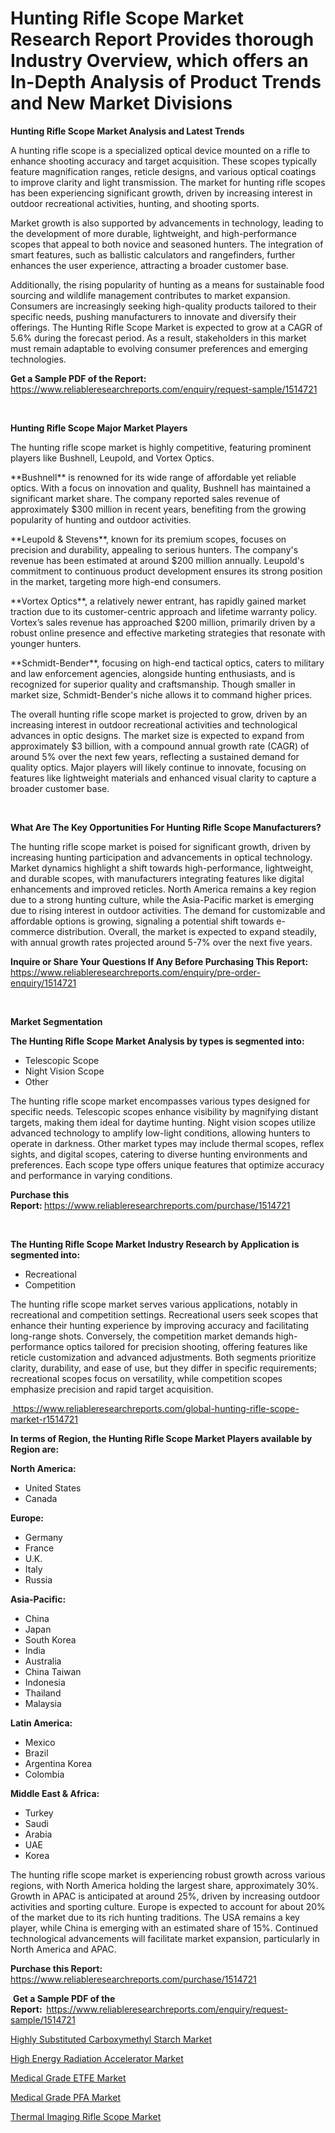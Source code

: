 <p><h1>Hunting Rifle Scope Market Research Report Provides thorough Industry Overview, which offers an In-Depth Analysis of Product Trends and New Market Divisions</h1></p><p><strong>Hunting Rifle Scope Market Analysis and Latest Trends</strong></p>
<p><p>A hunting rifle scope is a specialized optical device mounted on a rifle to enhance shooting accuracy and target acquisition. These scopes typically feature magnification ranges, reticle designs, and various optical coatings to improve clarity and light transmission. The market for hunting rifle scopes has been experiencing significant growth, driven by increasing interest in outdoor recreational activities, hunting, and shooting sports. </p><p>Market growth is also supported by advancements in technology, leading to the development of more durable, lightweight, and high-performance scopes that appeal to both novice and seasoned hunters. The integration of smart features, such as ballistic calculators and rangefinders, further enhances the user experience, attracting a broader customer base. </p><p>Additionally, the rising popularity of hunting as a means for sustainable food sourcing and wildlife management contributes to market expansion. Consumers are increasingly seeking high-quality products tailored to their specific needs, pushing manufacturers to innovate and diversify their offerings. The Hunting Rifle Scope Market is expected to grow at a CAGR of 5.6% during the forecast period. As a result, stakeholders in this market must remain adaptable to evolving consumer preferences and emerging technologies.</p></p>
<p><strong>Get a Sample PDF of the Report:&nbsp;</strong> <a href="https://www.reliableresearchreports.com/enquiry/request-sample/1514721?utm_campaign=36&utm_medium=2&utm_source=Github&utm_content=ia&utm_term=17012025&utm_id=hunting-rifle-scope">https://www.reliableresearchreports.com/enquiry/request-sample/1514721</a></p>
<p>&nbsp;</p>
<p><strong>Hunting Rifle Scope Major Market Players</strong></p>
<p><p>The hunting rifle scope market is highly competitive, featuring prominent players like Bushnell, Leupold, and Vortex Optics. </p><p>**Bushnell** is renowned for its wide range of affordable yet reliable optics. With a focus on innovation and quality, Bushnell has maintained a significant market share. The company reported sales revenue of approximately $300 million in recent years, benefiting from the growing popularity of hunting and outdoor activities.</p><p>**Leupold & Stevens**, known for its premium scopes, focuses on precision and durability, appealing to serious hunters. The company's revenue has been estimated at around $200 million annually. Leupold's commitment to continuous product development ensures its strong position in the market, targeting more high-end consumers.</p><p>**Vortex Optics**, a relatively newer entrant, has rapidly gained market traction due to its customer-centric approach and lifetime warranty policy. Vortex’s sales revenue has approached $200 million, primarily driven by a robust online presence and effective marketing strategies that resonate with younger hunters.</p><p>**Schmidt-Bender**, focusing on high-end tactical optics, caters to military and law enforcement agencies, alongside hunting enthusiasts, and is recognized for superior quality and craftsmanship. Though smaller in market size, Schmidt-Bender's niche allows it to command higher prices.</p><p>The overall hunting rifle scope market is projected to grow, driven by an increasing interest in outdoor recreational activities and technological advances in optic designs. The market size is expected to expand from approximately $3 billion, with a compound annual growth rate (CAGR) of around 5% over the next few years, reflecting a sustained demand for quality optics. Major players will likely continue to innovate, focusing on features like lightweight materials and enhanced visual clarity to capture a broader customer base.</p></p>
<p>&nbsp;</p>
<p><strong>What Are The Key Opportunities For Hunting Rifle Scope Manufacturers?</strong></p>
<p><p>The hunting rifle scope market is poised for significant growth, driven by increasing hunting participation and advancements in optical technology. Market dynamics highlight a shift towards high-performance, lightweight, and durable scopes, with manufacturers integrating features like digital enhancements and improved reticles. North America remains a key region due to a strong hunting culture, while the Asia-Pacific market is emerging due to rising interest in outdoor activities. The demand for customizable and affordable options is growing, signaling a potential shift towards e-commerce distribution. Overall, the market is expected to expand steadily, with annual growth rates projected around 5-7% over the next five years.</p></p>
<p><strong>Inquire or Share Your Questions If Any Before Purchasing This Report:</strong> <a href="https://www.reliableresearchreports.com/enquiry/pre-order-enquiry/1514721?utm_campaign=36&utm_medium=2&utm_source=Github&utm_content=ia&utm_term=17012025&utm_id=hunting-rifle-scope">https://www.reliableresearchreports.com/enquiry/pre-order-enquiry/1514721</a></p>
<p>&nbsp;</p>
<p><strong>Market Segmentation</strong></p>
<p><strong>The Hunting Rifle Scope Market Analysis by types is segmented into:</strong></p>
<p><ul><li>Telescopic Scope</li><li>Night Vision Scope</li><li>Other</li></ul></p>
<p><p>The hunting rifle scope market encompasses various types designed for specific needs. Telescopic scopes enhance visibility by magnifying distant targets, making them ideal for daytime hunting. Night vision scopes utilize advanced technology to amplify low-light conditions, allowing hunters to operate in darkness. Other market types may include thermal scopes, reflex sights, and digital scopes, catering to diverse hunting environments and preferences. Each scope type offers unique features that optimize accuracy and performance in varying conditions.</p></p>
<p><strong>Purchase this Report:&nbsp;</strong><a href="https://www.reliableresearchreports.com/purchase/1514721?utm_campaign=36&utm_medium=2&utm_source=Github&utm_content=ia&utm_term=17012025&utm_id=hunting-rifle-scope">https://www.reliableresearchreports.com/purchase/1514721</a></p>
<p>&nbsp;</p>
<p><strong>The Hunting Rifle Scope Market Industry Research by Application is segmented into:</strong></p>
<p><ul><li>Recreational</li><li>Competition</li></ul></p>
<p><p>The hunting rifle scope market serves various applications, notably in recreational and competition settings. Recreational users seek scopes that enhance their hunting experience by improving accuracy and facilitating long-range shots. Conversely, the competition market demands high-performance optics tailored for precision shooting, offering features like reticle customization and advanced adjustments. Both segments prioritize clarity, durability, and ease of use, but they differ in specific requirements; recreational scopes focus on versatility, while competition scopes emphasize precision and rapid target acquisition.</p></p>
<p><a href="https://www.reliableresearchreports.com/global-hunting-rifle-scope-market-r1514721?utm_campaign=36&utm_medium=2&utm_source=Github&utm_content=ia&utm_term=17012025&utm_id=hunting-rifle-scope">&nbsp;https://www.reliableresearchreports.com/global-hunting-rifle-scope-market-r1514721</a></p>
<p><strong>In terms of Region, the Hunting Rifle Scope Market Players available by Region are:</strong></p>
<p>
    <p> <strong> North America: </strong>
        <ul>
            <li>United States</li>
            <li>Canada</li>
        </ul>
        </p> 
    <p> <strong> Europe: </strong>
        <ul>
            <li>Germany</li>
            <li>France</li>
            <li>U.K.</li>
            <li>Italy</li>
            <li>Russia</li>
        </ul>
        </p> 
    <p> <strong> Asia-Pacific: </strong>
        <ul>
            <li>China</li>
            <li>Japan</li>
            <li>South Korea</li>
            <li>India</li>
            <li>Australia</li>
            <li>China Taiwan</li>
            <li>Indonesia</li>
            <li>Thailand</li>
            <li>Malaysia</li>
        </ul>
        </p> 
    <p> <strong> Latin America: </strong>
        <ul>
            <li>Mexico</li>
            <li>Brazil</li>
            <li>Argentina Korea</li>
            <li>Colombia</li>
        </ul>
        </p> 
    <p> <strong> Middle East & Africa: </strong>
        <ul>
            <li>Turkey</li>
            <li>Saudi</li>
            <li>Arabia</li>
            <li>UAE</li>
            <li>Korea</li>
        </ul>
    </p>
    </p>
<p><p>The hunting rifle scope market is experiencing robust growth across various regions, with North America holding the largest share, approximately 30%. Growth in APAC is anticipated at around 25%, driven by increasing outdoor activities and sporting culture. Europe is expected to account for about 20% of the market due to its rich hunting traditions. The USA remains a key player, while China is emerging with an estimated share of 15%. Continued technological advancements will facilitate market expansion, particularly in North America and APAC.</p></p>
<p><strong>Purchase this Report: </strong><a href="https://www.reliableresearchreports.com/purchase/1514721?utm_campaign=36&utm_medium=2&utm_source=Github&utm_content=ia&utm_term=17012025&utm_id=hunting-rifle-scope">https://www.reliableresearchreports.com/purchase/1514721</a></p>
<p>&nbsp;<strong>Get a Sample PDF of the Report:&nbsp;&nbsp;</strong><a href="https://www.reliableresearchreports.com/enquiry/request-sample/1514721?utm_campaign=36&utm_medium=2&utm_source=Github&utm_content=ia&utm_term=17012025&utm_id=hunting-rifle-scope">https://www.reliableresearchreports.com/enquiry/request-sample/1514721</a></p>
<p><strong></strong></p>
<p><p><a href="https://github.com/dierdrecrichton210/Market-Research-Report-List-1/blob/main/highly-substituted-carboxymethyl-starch-market.md?utm_campaign=36&utm_medium=2&utm_source=Github&utm_content=ia&utm_term=17012025&utm_id=hunting-rifle-scope">Highly Substituted Carboxymethyl Starch Market</a></p><p><a href="https://github.com/tamvrosiya/Market-Research-Report-List-6/blob/main/high-energy-radiation-accelerator-market.md?utm_campaign=36&utm_medium=2&utm_source=Github&utm_content=ia&utm_term=17012025&utm_id=hunting-rifle-scope">High Energy Radiation Accelerator Market</a></p><p><a href="https://github.com/SanjidaKhan901/Market-Research-Report-List-1/blob/main/medical-grade-etfe-market.md?utm_campaign=36&utm_medium=2&utm_source=Github&utm_content=ia&utm_term=17012025&utm_id=hunting-rifle-scope">Medical Grade ETFE Market</a></p><p><a href="https://github.com/AngelaWalsh696/Market-Research-Report-List-1/blob/main/medical-grade-pfa-market.md?utm_campaign=36&utm_medium=2&utm_source=Github&utm_content=ia&utm_term=17012025&utm_id=hunting-rifle-scope">Medical Grade PFA Market</a></p><p><a href="https://github.com/cheryjhonson/Market-Research-Report-List-1/blob/main/thermal-imaging-rifle-scope-market.md?utm_campaign=36&utm_medium=2&utm_source=Github&utm_content=ia&utm_term=17012025&utm_id=hunting-rifle-scope">Thermal Imaging Rifle Scope Market</a></p></p>